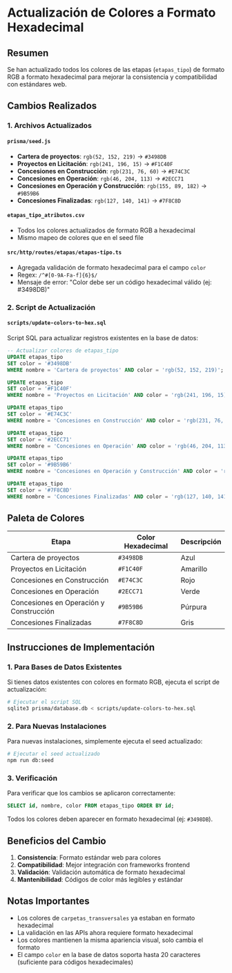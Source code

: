 # Actualización de Colores a Formato Hexadecimal

## Resumen

Se han actualizado todos los colores de las etapas (`etapas_tipo`) de formato RGB a formato hexadecimal para mejorar la consistencia y compatibilidad con estándares web.

## Cambios Realizados

### 1. Archivos Actualizados

#### `prisma/seed.js`
- **Cartera de proyectos**: `rgb(52, 152, 219)` → `#3498DB`
- **Proyectos en Licitación**: `rgb(241, 196, 15)` → `#F1C40F`
- **Concesiones en Construcción**: `rgb(231, 76, 60)` → `#E74C3C`
- **Concesiones en Operación**: `rgb(46, 204, 113)` → `#2ECC71`
- **Concesiones en Operación y Construcción**: `rgb(155, 89, 182)` → `#9B59B6`
- **Concesiones Finalizadas**: `rgb(127, 140, 141)` → `#7F8C8D`

#### `etapas_tipo_atributos.csv`
- Todos los colores actualizados de formato RGB a hexadecimal
- Mismo mapeo de colores que en el seed file

#### `src/http/routes/etapas/etapas-tipo.ts`
- Agregada validación de formato hexadecimal para el campo `color`
- Regex: `/^#[0-9A-Fa-f]{6}$/`
- Mensaje de error: "Color debe ser un código hexadecimal válido (ej: #3498DB)"

### 2. Script de Actualización

#### `scripts/update-colors-to-hex.sql`
Script SQL para actualizar registros existentes en la base de datos:

```sql
-- Actualizar colores de etapas_tipo
UPDATE etapas_tipo 
SET color = '#3498DB' 
WHERE nombre = 'Cartera de proyectos' AND color = 'rgb(52, 152, 219)';

UPDATE etapas_tipo 
SET color = '#F1C40F' 
WHERE nombre = 'Proyectos en Licitación' AND color = 'rgb(241, 196, 15)';

UPDATE etapas_tipo 
SET color = '#E74C3C' 
WHERE nombre = 'Concesiones en Construcción' AND color = 'rgb(231, 76, 60)';

UPDATE etapas_tipo 
SET color = '#2ECC71' 
WHERE nombre = 'Concesiones en Operación' AND color = 'rgb(46, 204, 113)';

UPDATE etapas_tipo 
SET color = '#9B59B6' 
WHERE nombre = 'Concesiones en Operación y Construcción' AND color = 'rgb(155, 89, 182)';

UPDATE etapas_tipo 
SET color = '#7F8C8D' 
WHERE nombre = 'Concesiones Finalizadas' AND color = 'rgb(127, 140, 141)';
```

## Paleta de Colores

| Etapa | Color Hexadecimal | Descripción |
|-------|------------------|-------------|
| Cartera de proyectos | `#3498DB` | Azul |
| Proyectos en Licitación | `#F1C40F` | Amarillo |
| Concesiones en Construcción | `#E74C3C` | Rojo |
| Concesiones en Operación | `#2ECC71` | Verde |
| Concesiones en Operación y Construcción | `#9B59B6` | Púrpura |
| Concesiones Finalizadas | `#7F8C8D` | Gris |

## Instrucciones de Implementación

### 1. Para Bases de Datos Existentes

Si tienes datos existentes con colores en formato RGB, ejecuta el script de actualización:

```bash
# Ejecutar el script SQL
sqlite3 prisma/database.db < scripts/update-colors-to-hex.sql
```

### 2. Para Nuevas Instalaciones

Para nuevas instalaciones, simplemente ejecuta el seed actualizado:

```bash
# Ejecutar el seed actualizado
npm run db:seed
```

### 3. Verificación

Para verificar que los cambios se aplicaron correctamente:

```sql
SELECT id, nombre, color FROM etapas_tipo ORDER BY id;
```

Todos los colores deben aparecer en formato hexadecimal (ej: `#3498DB`).

## Beneficios del Cambio

1. **Consistencia**: Formato estándar web para colores
2. **Compatibilidad**: Mejor integración con frameworks frontend
3. **Validación**: Validación automática de formato hexadecimal
4. **Mantenibilidad**: Códigos de color más legibles y estándar

## Notas Importantes

- Los colores de `carpetas_transversales` ya estaban en formato hexadecimal
- La validación en las APIs ahora requiere formato hexadecimal
- Los colores mantienen la misma apariencia visual, solo cambia el formato
- El campo `color` en la base de datos soporta hasta 20 caracteres (suficiente para códigos hexadecimales) 